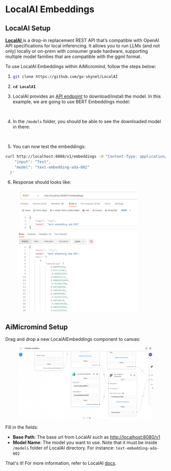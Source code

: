 # LocalAI Embeddings

## LocalAI Setup

[**LocalAI** ](https://github.com/go-skynet/LocalAI)is a drop-in replacement REST API that’s compatible with OpenAI API specifications for local inferencing. It allows you to run LLMs (and not only) locally or on-prem with consumer grade hardware, supporting multiple model families that are compatible with the ggml format.

To use LocalAI Embeddings within AiMicromind, follow the steps below:

1. ```bash
   git clone https://github.com/go-skynet/LocalAI
   ```
2. <pre class="language-bash"><code class="lang-bash"><strong>cd LocalAI
   </strong></code></pre>
3. LocalAI provides an [API endpoint](https://localai.io/api-endpoints/index.html#applying-a-model---modelsapply) to download/install the model. In this example, we are going to use BERT Embeddings model:

<figure><img src="../../../.gitbook/assets/image (27) (1).png" alt=""><figcaption></figcaption></figure>

4. In the `/models` folder, you should be able to see the downloaded model in there:

<figure><img src="../../../.gitbook/assets/image (23) (1).png" alt=""><figcaption></figcaption></figure>

5. You can now test the embeddings:

```bash
curl http://localhost:8080/v1/embeddings -H "Content-Type: application/json" -d '{
    "input": "Test",
    "model": "text-embedding-ada-002"
  }'
```

6. Response should looks like:

<figure><img src="../../../.gitbook/assets/image (29).png" alt="" width="375"><figcaption></figcaption></figure>

## AiMicromind Setup

Drag and drop a new LocalAIEmbeddings component to canvas:

<figure><img src="../../../.gitbook/assets/image (21) (1) (2).png" alt=""><figcaption></figcaption></figure>

Fill in the fields:

* **Base Path**: The base url from LocalAI such as [http://localhost:8080/v1](http://localhost:8080/v1)
* **Model Name**: The model you want to use. Note that it must be inside `/models` folder of LocalAI directory. For instance: `text-embedding-ada-002`

That's it! For more information, refer to LocalAI [docs](https://localai.io/models/index.html#embeddings-bert).
